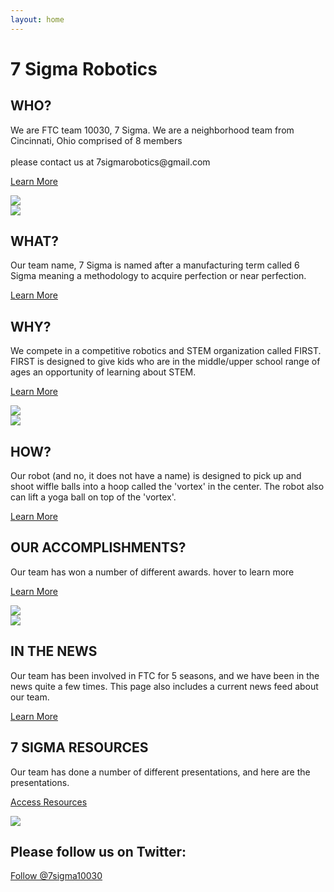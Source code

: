```yaml
---
layout: home
---
```

<div class="logo-box">
	<h1>7 Sigma Robotics</h1>
</div>
<div class="container-row text-first">
	<div class="arrow-left">
		<h2>WHO?</h2>
		<p class="fade">We are FTC team 10030, 7 Sigma. We are a neighborhood team from Cincinnati, Ohio comprised of 8 members
		<br> <br> please contact us at 7sigmarobotics@gmail.com</p>
		<p class="fade-in"><a href="/who">Learn More</a></p>
	</div>
	<div class="text-right">
		<img class="arrow-image" src="images/team_v3.jpg">
	</div>
</div>
<div class="container-row image-first">
	<div class="text-left">
		<img class="arrow-image" src="images/7p-logo-large.png">
	</div>
	<div class="arrow-right">
		<h2>WHAT?</h2>
		<p class="fade">Our team name, 7 Sigma is named after a manufacturing term called 6 Sigma meaning a methodology to acquire perfection or near perfection.</p>
		<p class="fade-in"><a href="/what">Learn More</a></p>
	</div>
</div>
<div class="container-row text-first">
	<div class="arrow-left">
		<h2>WHY?</h2>
		<p class="fade">We compete in a competitive robotics and STEM organization called FIRST. FIRST is designed to give kids who are in the middle/upper school range of ages an opportunity of learning about STEM.</p>
		<p class="fade-in"><a href="/why">Learn More</a></p>
	</div>
	<div class="text-right">
		<img class="arrow-image" src="images/firstlogo.jpg">
	</div>
</div>
<div class="container-row image-first">
	<div class="text-left">
		<img class="arrow-image" src="images/robot.jpeg">
	</div>
	<div class="arrow-right">
		<h2>HOW?</h2>
		<p class="fade">Our robot (and no, it does not have a name) is designed to pick up and shoot wiffle balls into a hoop called the 'vortex' in the center. The robot also can lift a yoga ball on top of the 'vortex'.</p>
		<p class="fade-in"><a href="/how">Learn More</a></p>
	</div>
</div>
<div class="container-row text-first">
	<div class="arrow-left">
		<h2>OUR ACCOMPLISHMENTS?</h2>
		<p class="fade">Our team has won a number of different awards. hover to learn more<br>
		</p>
		<p class="fade-in"><a href="/acc">Learn More</a></p>
	</div>
	<div class="text-right">
		<img class="arrow-image" src="images/pva2.png">
	</div>
</div>
<div class="container-row image-first">
	<div class="text-left">
		<img class="arrow-image" src="images/7p-logo-large.png">
	</div>
	<div class="arrow-right">
		<h2>IN THE NEWS</h2>
		<p class="fade">Our team has been involved in FTC for 5 seasons, and we have been in the news quite a few times. This page also includes a current news feed about our team.</p>
		<p class="fade-in"><a href="/InTheNews">Learn More</a></p>
	</div>
</div>
<div class="container-row text-first">
	<div class="arrow-left">
		<h2>7 SIGMA RESOURCES</h2>
		<p class="fade">Our team has done a number of different presentations, and here are the presentations.<br>
		</p>
		<p class="fade-in"><a href="/Resources">Access Resources</a></p>
	</div>
	<div class="text-right">
		<img class="arrow-image" src="images/googleslideslogogood.png">
	</div>
</div>
<div class = "media"><h2>Please follow us on Twitter:</h2> <a href="https://twitter.com/7sigma10030?ref_src=twsrc%5Etfw" class="twitter-follow-button" data-size="large" data-show-count="false">Follow @7sigma10030</a><script async src="https://platform.twitter.com/widgets.js" charset="utf-8"></script></div>
<!-- <div class="container-row">
	<div class="arrow-left">
		<h2>SPONSORS</h2>
		<p class="fade">We compete in a competitive robotics and STEM organization called FIRST. FIRST is designed to give kids who are in the middle/upper school range of ages an opportunity of learning about STEM.</p>
		<p class="fade-in"><a href="/why">Learn More</a></p>
	</div>
	<div class="text-right">
		<img class="arrow-image" src="images/thx.PNG">
	</div>
</div> -->
